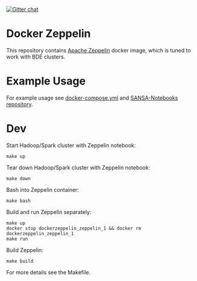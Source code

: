 [![Gitter chat](https://badges.gitter.im/gitterHQ/gitter.png)](https://gitter.im/big-data-europe/Lobby)

# Docker Zeppelin

This repository contains [Apache Zeppelin](https://zeppelin.apache.org/) docker image, which is tuned to work with BDE clusters.

# Example Usage

For example usage see [docker-compose.yml](./docker-compose.yml) and [SANSA-Notebooks repository](https://github.com/SANSA-Stack/SANSA-Notebooks).

# Dev
Start Hadoop/Spark cluster with Zeppelin notebook:
```
make up
```
Tear down Hadoop/Spark cluster with Zeppelin notebook:
```
make down
```
Bash into Zeppelin container:
```
make bash
```
Build and run Zeppelin separately:
```
make up
docker stop dockerzeppelin_zeppelin_1 && docker rm dockerzeppelin_zeppelin_1
make run
```
Build Zeppelin:
```
make build
```
For more details see the Makefile.
